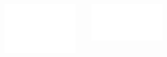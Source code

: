 <img align="left" src="/metrics-left.svg" alt="Metrics" width="45%">
<img align="right" src="/metrics-right.svg" alt="Metrics" width="45%">
